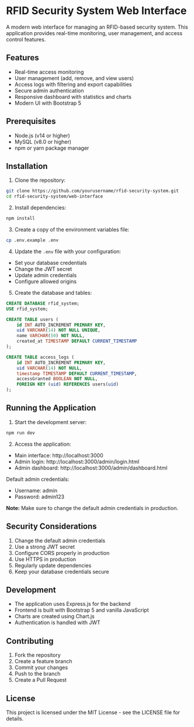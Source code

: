# RFID Security System Web Interface

A modern web interface for managing an RFID-based security system. This application provides real-time monitoring, user management, and access control features.

## Features

- Real-time access monitoring
- User management (add, remove, and view users)
- Access logs with filtering and export capabilities
- Secure admin authentication
- Responsive dashboard with statistics and charts
- Modern UI with Bootstrap 5

## Prerequisites

- Node.js (v14 or higher)
- MySQL (v8.0 or higher)
- npm or yarn package manager

## Installation

1. Clone the repository:
```bash
git clone https://github.com/yourusername/rfid-security-system.git
cd rfid-security-system/web-interface
```

2. Install dependencies:
```bash
npm install
```

3. Create a copy of the environment variables file:
```bash
cp .env.example .env
```

4. Update the `.env` file with your configuration:
- Set your database credentials
- Change the JWT secret
- Update admin credentials
- Configure allowed origins

5. Create the database and tables:
```sql
CREATE DATABASE rfid_system;
USE rfid_system;

CREATE TABLE users (
    id INT AUTO_INCREMENT PRIMARY KEY,
    uid VARCHAR(14) NOT NULL UNIQUE,
    name VARCHAR(50) NOT NULL,
    created_at TIMESTAMP DEFAULT CURRENT_TIMESTAMP
);

CREATE TABLE access_logs (
    id INT AUTO_INCREMENT PRIMARY KEY,
    uid VARCHAR(14) NOT NULL,
    timestamp TIMESTAMP DEFAULT CURRENT_TIMESTAMP,
    accessGranted BOOLEAN NOT NULL,
    FOREIGN KEY (uid) REFERENCES users(uid)
);
```

## Running the Application

1. Start the development server:
```bash
npm run dev
```

2. Access the application:
- Main interface: http://localhost:3000
- Admin login: http://localhost:3000/admin/login.html
- Admin dashboard: http://localhost:3000/admin/dashboard.html

Default admin credentials:
- Username: admin
- Password: admin123

**Note:** Make sure to change the default admin credentials in production.

## Security Considerations

1. Change the default admin credentials
2. Use a strong JWT secret
3. Configure CORS properly in production
4. Use HTTPS in production
5. Regularly update dependencies
6. Keep your database credentials secure

## Development

- The application uses Express.js for the backend
- Frontend is built with Bootstrap 5 and vanilla JavaScript
- Charts are created using Chart.js
- Authentication is handled with JWT

## Contributing

1. Fork the repository
2. Create a feature branch
3. Commit your changes
4. Push to the branch
5. Create a Pull Request

## License

This project is licensed under the MIT License - see the LICENSE file for details. 
